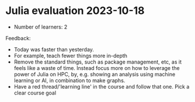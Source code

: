 # Julia evaluation 2023-10-18

* Number of learners: 2

Feedback:

* Today was faster than yesterday.
* For example, teach fewer things more in-depth
* Remove the standard things, such as package management, etc, as
   it feels like a waste of time.
   Instead focus more on how to leverage the power of Julia on HPC,
   by, e.g. showing an analysis using machine learning or AI,
   in combination to make graphs.
* Have a red thread/'learning line' in the course and follow that one.
   Pick a clear course goal
